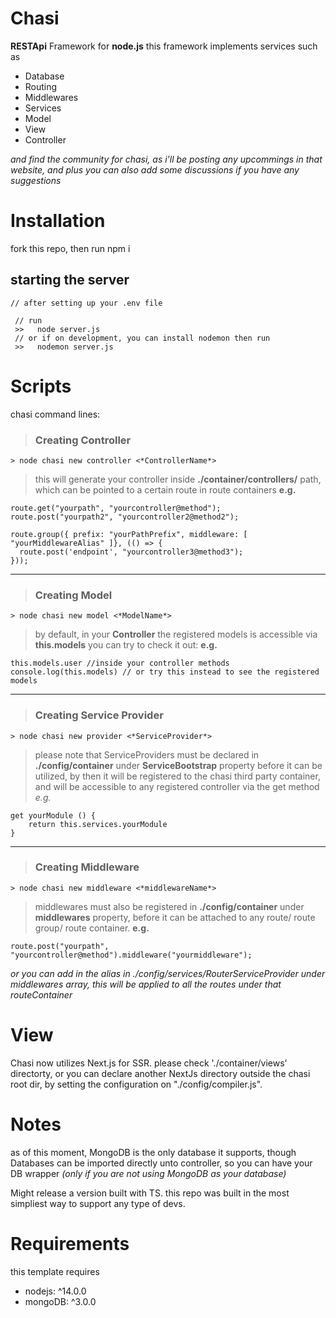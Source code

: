 
# Chasi
**RESTApi** Framework for **node.js**
this framework implements services such as
- Database
- Routing
- Middlewares
- Services
- Model
- View
- Controller


*and find the community for chasi, as i'll be posting any upcommings in that website, 
and plus you can also add some discussions if you have any suggestions*


# Installation
  fork this repo,
  then run npm i
  
## starting the server
    // after setting up your .env file 

```
 // run 
 >>   node server.js
 // or if on development, you can install nodemon then run
 >>   nodemon server.js
 ```
  
# Scripts
chasi command lines: 
> ### Creating Controller
```
> node chasi new controller <*ControllerName*>
```
 
  > this will generate your controller inside **./container/controllers/** path, 
  which can be pointed to a certain route in route containers
  **e.g.**  
  ```
route.get("yourpath", "yourcontroller@method");
route.post("yourpath2", "yourcontroller2@method2");

route.group({ prefix: "yourPathPrefix", middleware: [ "yourMiddlewareAlias" ]}, (() => {
    route.post('endpoint', "yourcontroller3@method3");
}));
  ```
<hr/>

> ### Creating  Model
  
```
> node chasi new model <*ModelName*>
```

  > by default, in your **Controller** the registered models is accessible via **this.models**
   you can try to check it out:
  **e.g.**
 ```
this.models.user //inside your controller methods
console.log(this.models) // or try this instead to see the registered models
 ```
 <hr/>
 
  > ### Creating Service Provider
  
```
> node chasi new provider <*ServiceProvider*>
```
  > please note that ServiceProviders must be declared in **./config/container** under **ServiceBootstrap** property before it can be utilized, by then it will be registered to the chasi third party container, and will be accessible to any registered controller via the get method
  *e.g.*
```
get yourModule () {
    return this.services.yourModule
}
```
<hr/>

> ### Creating Middleware

```  
> node chasi new middleware <*middlewareName*>
```
  > middlewares must also be registered in **./config/container** under **middlewares** property, before it can
    be attached to any route/ route group/ route container.
  **e.g.**
  ```
route.post("yourpath", "yourcontroller@method").middleware("yourmiddleware");
  ```
  *or you can add in the alias in ./config/services/RouterServiceProvider under middlewares array, this will be applied to all the routes under that routeContainer* 
# View
Chasi now utilizes Next.js for SSR.
please check './container/views' directorty,
or you can declare another NextJs directory outside the chasi root dir,
by setting the configuration on "./config/compiler.js".

# Notes
  as of this moment, MongoDB is the only database it supports, though Databases can be imported directly unto controller,
  so you can have your DB wrapper *(only if you are not using MongoDB as your database)*
  
  Might release a version built with TS. this repo was built in the most simpliest way to support any type of devs.

# Requirements 
this template requires 
- nodejs: ^14.0.0
- mongoDB: ^3.0.0
